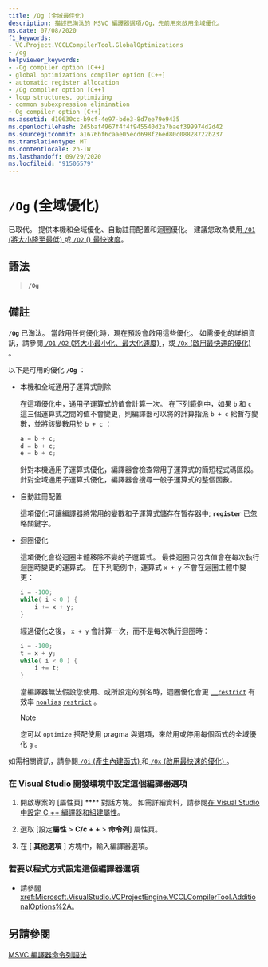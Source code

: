 ```yaml
---
title: /Og (全域最佳化)
description: 描述已淘汰的 MSVC 編譯器選項/Og，先前用來啟用全域優化。
ms.date: 07/08/2020
f1_keywords:
- VC.Project.VCCLCompilerTool.GlobalOptimizations
- /og
helpviewer_keywords:
- -Og compiler option [C++]
- global optimizations compiler option [C++]
- automatic register allocation
- /Og compiler option [C++]
- loop structures, optimizing
- common subexpression elimination
- Og compiler option [C++]
ms.assetid: d10630cc-b9cf-4e97-bde3-8d7ee79e9435
ms.openlocfilehash: 2d5baf4967f4f4f945540d2a7baef399974d2d42
ms.sourcegitcommit: a1676bf6caae05ecd698f26ed80c08828722b237
ms.translationtype: MT
ms.contentlocale: zh-TW
ms.lasthandoff: 09/29/2020
ms.locfileid: "91506579"
---
```

# <a name="og-global-optimizations"></a>`/Og` (全域優化) 

已取代。 提供本機和全域優化、自動註冊配置和迴圈優化。 建議您改為使用[ `/O1` (將大小降至最低) ](o1-o2-minimize-size-maximize-speed.md)或[ `/O2` () 最快速度](o1-o2-minimize-size-maximize-speed.md)。

## <a name="syntax"></a>語法

> **`/Og`**

## <a name="remarks"></a>備註

**`/Og`** 已淘汰。 當啟用任何優化時，現在預設會啟用這些優化。 如需優化的詳細資訊，請參閱[ `/O1` `/O2` (將大小最小化、最大化速度) ](o1-o2-minimize-size-maximize-speed.md)，或[ `/Ox` (啟用最快速的優化) ](ox-full-optimization.md)。

以下是可用的優化 **`/Og`** ：

- 本機和全域通用子運算式刪除

   在這項優化中，通用子運算式的值會計算一次。 在下列範例中，如果 `b` 和 `c` 這三個運算式之間的值不會變更，則編譯器可以將的計算指派 `b + c` 給暫存變數，並將該變數用於 `b + c` ：

    ```C
    a = b + c;
    d = b + c;
    e = b + c;
    ```

   針對本機通用子運算式優化，編譯器會檢查常用子運算式的簡短程式碼區段。 針對全域通用子運算式優化，編譯器會搜尋一般子運算式的整個函數。

- 自動註冊配置

   這項優化可讓編譯器將常用的變數和子運算式儲存在暫存器中; **`register`** 已忽略關鍵字。

- 迴圈優化

   這項優化會從迴圈主體移除不變的子運算式。 最佳迴圈只包含值會在每次執行迴圈時變更的運算式。 在下列範例中，運算式 `x + y` 不會在迴圈主體中變更：

    ```C
    i = -100;
    while( i < 0 ) {
        i += x + y;
    }
    ```

   經過優化之後， `x + y` 會計算一次，而不是每次執行迴圈時：

    ```C
    i = -100;
    t = x + y;
    while( i < 0 ) {
        i += t;
    }
    ```

   當編譯器無法假設您使用、或所設定的別名時，迴圈優化會更 [`__restrict`](../../cpp/extension-restrict.md) 有效率 [`noalias`](../../cpp/noalias.md) [`restrict`](../../cpp/restrict.md) 。

   > [!NOTE]
   > 您可以 `optimize` 搭配使用 pragma 與選項，來啟用或停用每個函式的全域優化 `g` 。

如需相關資訊，請參閱[ `/Oi` (產生內建函式) ](oi-generate-intrinsic-functions.md)和[ `/Ox` (啟用最快速的優化) ](ox-full-optimization.md)。

### <a name="to-set-this-compiler-option-in-the-visual-studio-development-environment"></a>在 Visual Studio 開發環境中設定這個編譯器選項

1. 開啟專案的 [屬性頁] **** 對話方塊。 如需詳細資料，請參閱[在 Visual Studio 中設定 C ++ 編譯器和組建屬性](../working-with-project-properties.md)。

1. 選取 [設定**屬性**  >  **C/c + +**  >  **命令列**] 屬性頁。

1. 在 [ **其他選項** ] 方塊中，輸入編譯器選項。

### <a name="to-set-this-compiler-option-programmatically"></a>若要以程式方式設定這個編譯器選項

- 請參閱 <xref:Microsoft.VisualStudio.VCProjectEngine.VCCLCompilerTool.AdditionalOptions%2A>。

## <a name="see-also"></a>另請參閱

[MSVC 編譯器命令列語法](compiler-command-line-syntax.md)
